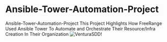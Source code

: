 # Ansible-Tower-Automation-Project
Ansible-Tower-Automation-Project
  This Project Highlights How FreeRange Used Ansible Tower To Automate and Orchestrate Their Resource/Infra Creation In Their Organization
![VenturaSDD!](https://lucid.app/publicSegments/view/cfc39b29-05a1-496e-8fef-68217ff8d802/image.png)